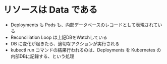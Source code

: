 # リソースは Data である

- Deployments も Pods も、内部データベースのレコードとして表現されている
- Reconciliation Loop は上記DBをWatchしている
- DB に変化が起きたら、適切なアクションが実行される
- kubectl run コマンドの結果行われるのは、Deployments を Kubernetes の内部DBに記録する、という処理